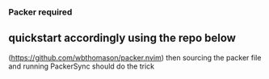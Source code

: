 ### Packer required
## quickstart accordingly using the repo below
(https://github.com/wbthomason/packer.nvim)
then sourcing the packer file and running PackerSync should do the trick
